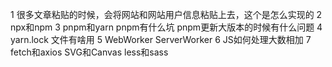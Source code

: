 1 很多文章粘贴的时候，会将网站和网站用户信息粘贴上去，这个是怎么实现的
2 npx和npm
3 pnpm和yarn   pnpm有什么坑  pnpm更新大版本的时候有什么问题
4 yarn.lock 文件有啥用
5 WebWorker ServerWorker
6 JS如何处理大数相加
7 fetch和axios
SVG和Canvas
less和sass